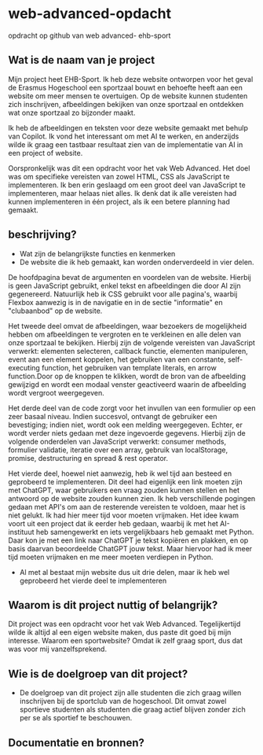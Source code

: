 # web-advanced-opdacht
 opdracht op github van web advanced- ehb-sport

## Wat is de naam van je project 
Mijn project heet EHB-Sport. Ik heb deze website ontworpen voor het geval de Erasmus Hogeschool een sportzaal bouwt en behoefte heeft aan een website om meer mensen te overtuigen. Op de website kunnen studenten zich inschrijven, afbeeldingen bekijken van onze sportzaal en ontdekken wat onze sportzaal zo bijzonder maakt.

Ik heb de afbeeldingen en teksten voor deze website gemaakt met behulp van Copilot. Ik vond het interessant om met AI te werken, en anderzijds wilde ik graag een tastbaar resultaat zien van de implementatie van AI in een project of website.

Oorspronkelijk was dit een opdracht voor het vak Web Advanced. Het doel was om specifieke vereisten van zowel HTML, CSS als JavaScript te implementeren. Ik ben erin geslaagd om een groot deel van JavaScript te implementeren, maar helaas niet alles. Ik denk dat ik alle vereisten had kunnen implementeren in één project, als ik een betere planning had gemaakt.

## beschrijving? 
-	Wat zijn de belangrijkste functies en kenmerken 
-	De website die ik heb gemaakt, kan worden onderverdeeld in vier delen.

De hoofdpagina bevat de argumenten en voordelen van de website. Hierbij is geen JavaScript gebruikt, enkel tekst en afbeeldingen die door AI zijn gegenereerd. Natuurlijk heb ik CSS gebruikt voor alle pagina's, waarbij Flexbox aanwezig is in de navigatie en in de sectie "informatie" en "clubaanbod" op de website.

Het tweede deel omvat de afbeeldingen, waar bezoekers de mogelijkheid hebben om afbeeldingen te vergroten en te verkleinen en alle delen van onze sportzaal te bekijken. Hierbij zijn de volgende vereisten van JavaScript verwerkt: elementen selecteren, callback functie, elementen manipuleren, event aan een element koppelen, het gebruiken van een constante, self-executing function, het gebruiken van template literals, en arrow function.Door op de knoppen te klikken, wordt de bron van de afbeelding gewijzigd en wordt een modaal venster geactiveerd waarin de afbeelding wordt vergroot weergegeven.


Het derde deel van de code zorgt voor het invullen van een formulier op een zeer basaal niveau. Indien succesvol, ontvangt de gebruiker een bevestiging; indien niet, wordt ook een melding weergegeven. Echter, er wordt verder niets gedaan met deze ingevoerde gegevens. Hierbij zijn de volgende onderdelen van JavaScript verwerkt: consumer methods, formulier validatie, iteratie over een array, gebruik van localStorage, promise, destructuring en spread & rest operator.

Het vierde deel, hoewel niet aanwezig, heb ik wel tijd aan besteed en geprobeerd te implementeren. Dit deel had eigenlijk een link moeten zijn met ChatGPT, waar gebruikers een vraag zouden kunnen stellen en het antwoord op de website zouden kunnen zien. Ik heb verschillende pogingen gedaan met API's om aan de resterende vereisten te voldoen, maar het is niet gelukt. Ik had hier meer tijd voor moeten vrijmaken. Het idee kwam voort uit een project dat ik eerder heb gedaan, waarbij ik met het AI-instituut heb samengewerkt en iets vergelijkbaars heb gemaakt met Python. Daar kon je met een link naar ChatGPT je tekst kopiëren en plakken, en op basis daarvan beoordeelde ChatGPT jouw tekst. Maar hiervoor had ik meer tijd moeten vrijmaken en me meer moeten verdiepen in Python.

-	Al met al bestaat mijn website dus uit drie delen, maar ik heb wel geprobeerd het vierde deel te implementeren

## Waarom is dit project nuttig of belangrijk?
Dit project was een opdracht voor het vak Web Advanced. Tegelijkertijd wilde ik altijd al een eigen website maken, dus paste dit goed bij mijn interesse. Waarom een sportwebsite? Omdat ik zelf graag sport, dus dat was voor mij vanzelfsprekend.

## Wie is de doelgroep van dit project?
-	De doelgroep van dit project zijn alle studenten die zich graag willen inschrijven bij de sportclub van de hogeschool. Dit omvat zowel sportieve studenten als studenten die graag actief blijven zonder zich per se als sportief te beschouwen.
## Documentatie en bronnen? 

